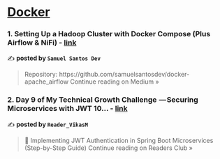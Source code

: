 
<h1><a href=https://medium.com/tag/docker/recommended target="_blank" rel="noopener noreferrer">Docker</a></h1>
<h3>1.  Setting Up a Hadoop Cluster with Docker Compose (Plus Airflow & NiFi) - <a href="https://medium.com/@samuelsantosdev/setting-up-a-hadoop-cluster-with-docker-compose-plus-airflow-nifi-97e0ced10324?source=rss------docker-5" target="_blank" rel="noopener noreferrer">link</a></h3>

✍️ **posted by `Samuel Santos Dev`**

<blockquote>Repository: https://github.com/samuelsantosdev/docker-apache_airflow
Continue reading on Medium »</blockquote>

<h3>2. Day 9 of My Technical Growth Challenge  — Securing Microservices with JWT 10… - <a href="https://medium.com/readers-club/day-9-of-my-technical-growth-challenge-profiles-logging-testing-in-spring-boot-10-2a019f168879?source=rss------docker-5" target="_blank" rel="noopener noreferrer">link</a></h3>

✍️ **posted by `Reader_VikasM`**

<blockquote>🔐 Implementing JWT Authentication in Spring Boot Microservices (Step-by-Step Guide)
Continue reading on Readers Club »</blockquote>

